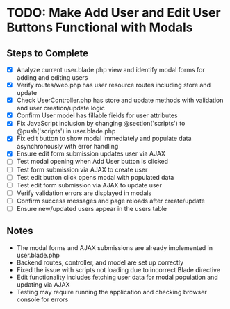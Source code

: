 # TODO: Make Add User and Edit User Buttons Functional with Modals

## Steps to Complete
- [x] Analyze current user.blade.php view and identify modal forms for adding and editing users
- [x] Verify routes/web.php has user resource routes including store and update
- [x] Check UserController.php has store and update methods with validation and user creation/update logic
- [x] Confirm User model has fillable fields for user attributes
- [x] Fix JavaScript inclusion by changing @section('scripts') to @push('scripts') in user.blade.php
- [x] Fix edit button to show modal immediately and populate data asynchronously with error handling
- [x] Ensure edit form submission updates user via AJAX
- [ ] Test modal opening when Add User button is clicked
- [ ] Test form submission via AJAX to create user
- [ ] Test edit button click opens modal with populated data
- [ ] Test edit form submission via AJAX to update user
- [ ] Verify validation errors are displayed in modals
- [ ] Confirm success messages and page reloads after create/update
- [ ] Ensure new/updated users appear in the users table

## Notes
- The modal forms and AJAX submissions are already implemented in user.blade.php
- Backend routes, controller, and model are set up correctly
- Fixed the issue with scripts not loading due to incorrect Blade directive
- Edit functionality includes fetching user data for modal population and updating via AJAX
- Testing may require running the application and checking browser console for errors

